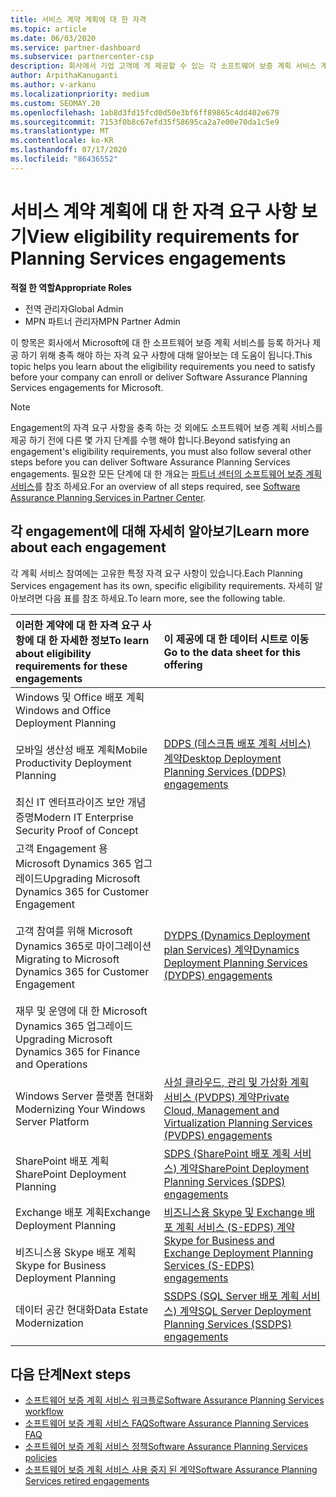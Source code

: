 ```yaml
---
title: 서비스 계약 계획에 대 한 자격
ms.topic: article
ms.date: 06/03/2020
ms.service: partner-dashboard
ms.subservice: partnercenter-csp
description: 회사에서 기업 고객에 게 제공할 수 있는 각 소프트웨어 보증 계획 서비스 계약에 대 한 자격 요구 사항에 대해 알아봅니다.
author: ArpithaKanuganti
ms.author: v-arkanu
ms.localizationpriority: medium
ms.custom: SEOMAY.20
ms.openlocfilehash: 1ab8d3fd15fcd0d50e3bf6ff89865c4dd402e679
ms.sourcegitcommit: 7153f0b8c67efd35f58695ca2a7e00e70da1c5e9
ms.translationtype: MT
ms.contentlocale: ko-KR
ms.lasthandoff: 07/17/2020
ms.locfileid: "86436552"
---
```

# <a name="view-eligibility-requirements-for-planning-services-engagements"></a><span data-ttu-id="2af0c-103">서비스 계약 계획에 대 한 자격 요구 사항 보기</span><span class="sxs-lookup"><span data-stu-id="2af0c-103">View eligibility requirements for Planning Services engagements</span></span>

<span data-ttu-id="2af0c-104">**적절 한 역할**</span><span class="sxs-lookup"><span data-stu-id="2af0c-104">**Appropriate Roles**</span></span>

- <span data-ttu-id="2af0c-105">전역 관리자</span><span class="sxs-lookup"><span data-stu-id="2af0c-105">Global Admin</span></span>
- <span data-ttu-id="2af0c-106">MPN 파트너 관리자</span><span class="sxs-lookup"><span data-stu-id="2af0c-106">MPN Partner Admin</span></span>

<span data-ttu-id="2af0c-107">이 항목은 회사에서 Microsoft에 대 한 소프트웨어 보증 계획 서비스를 등록 하거나 제공 하기 위해 충족 해야 하는 자격 요구 사항에 대해 알아보는 데 도움이 됩니다.</span><span class="sxs-lookup"><span data-stu-id="2af0c-107">This topic helps you learn about the eligibility requirements you need to satisfy before your company can enroll or deliver Software Assurance Planning Services engagements for Microsoft.</span></span>

>[!NOTE]
> <span data-ttu-id="2af0c-108">Engagement의 자격 요구 사항을 충족 하는 것 외에도 소프트웨어 보증 계획 서비스를 제공 하기 전에 다른 몇 가지 단계를 수행 해야 합니다.</span><span class="sxs-lookup"><span data-stu-id="2af0c-108">Beyond satisfying an engagement's eligibility requirements, you must also follow several other steps before you can deliver Software Assurance Planning Services engagements.</span></span> <span data-ttu-id="2af0c-109">필요한 모든 단계에 대 한 개요는 [파트너 센터의 소프트웨어 보증 계획 서비스](software-assurance-dps.md)를 참조 하세요.</span><span class="sxs-lookup"><span data-stu-id="2af0c-109">For an overview of all steps required, see [Software Assurance Planning Services in Partner Center](software-assurance-dps.md).</span></span>

## <a name="learn-more-about-each-engagement"></a><span data-ttu-id="2af0c-110">각 engagement에 대해 자세히 알아보기</span><span class="sxs-lookup"><span data-stu-id="2af0c-110">Learn more about each engagement</span></span>

<span data-ttu-id="2af0c-111">각 계획 서비스 참여에는 고유한 특정 자격 요구 사항이 있습니다.</span><span class="sxs-lookup"><span data-stu-id="2af0c-111">Each Planning Services engagement has its own, specific eligibility requirements.</span></span> <span data-ttu-id="2af0c-112">자세히 알아보려면 다음 표를 참조 하세요.</span><span class="sxs-lookup"><span data-stu-id="2af0c-112">To learn more, see the following table.</span></span>

|<span data-ttu-id="2af0c-113">**이러한 계약에 대 한 자격 요구 사항에 대 한 자세한 정보**</span><span class="sxs-lookup"><span data-stu-id="2af0c-113">**To learn about eligibility requirements for these engagements**</span></span>   |<span data-ttu-id="2af0c-114">**이 제공에 대 한 데이터 시트로 이동**</span><span class="sxs-lookup"><span data-stu-id="2af0c-114">**Go to the data sheet for this offering**</span></span>  |
|:------------------------------------|:------------------|
| <span data-ttu-id="2af0c-115">Windows 및 Office 배포 계획</span><span class="sxs-lookup"><span data-stu-id="2af0c-115">Windows and Office Deployment Planning</span></span><br/><br/> <span data-ttu-id="2af0c-116">모바일 생산성 배포 계획</span><span class="sxs-lookup"><span data-stu-id="2af0c-116">Mobile Productivity Deployment Planning</span></span><br/><br/> <span data-ttu-id="2af0c-117">최신 IT 엔터프라이즈 보안 개념 증명</span><span class="sxs-lookup"><span data-stu-id="2af0c-117">Modern IT Enterprise Security Proof of Concept</span></span> | [<span data-ttu-id="2af0c-118">DDPS (데스크톱 배포 계획 서비스) 계약</span><span class="sxs-lookup"><span data-stu-id="2af0c-118">Desktop Deployment Planning Services (DDPS) engagements</span></span>](https://go.microsoft.com/fwlink/?linkid=2116072) |
| <span data-ttu-id="2af0c-119">고객 Engagement 용 Microsoft Dynamics 365 업그레이드</span><span class="sxs-lookup"><span data-stu-id="2af0c-119">Upgrading Microsoft Dynamics 365 for Customer Engagement</span></span><br/><br/> <span data-ttu-id="2af0c-120">고객 참여를 위해 Microsoft Dynamics 365로 마이그레이션</span><span class="sxs-lookup"><span data-stu-id="2af0c-120">Migrating to Microsoft Dynamics 365 for Customer Engagement</span></span><br/><br/> <span data-ttu-id="2af0c-121">재무 및 운영에 대 한 Microsoft Dynamics 365 업그레이드</span><span class="sxs-lookup"><span data-stu-id="2af0c-121">Upgrading Microsoft Dynamics 365 for Finance and Operations</span></span>  | [<span data-ttu-id="2af0c-122">DYDPS (Dynamics Deployment plan Services) 계약</span><span class="sxs-lookup"><span data-stu-id="2af0c-122">Dynamics Deployment Planning Services (DYDPS) engagements</span></span>](https://go.microsoft.com/fwlink/?linkid=2116073)  |
| <span data-ttu-id="2af0c-123">Windows Server 플랫폼 현대화</span><span class="sxs-lookup"><span data-stu-id="2af0c-123">Modernizing Your Windows Server Platform</span></span> | [<span data-ttu-id="2af0c-124">사설 클라우드, 관리 및 가상화 계획 서비스 (PVDPS) 계약</span><span class="sxs-lookup"><span data-stu-id="2af0c-124">Private Cloud, Management and Virtualization Planning Services (PVDPS) engagements</span></span>](https://go.microsoft.com/fwlink/?linkid=2115982) |
| <span data-ttu-id="2af0c-125">SharePoint 배포 계획</span><span class="sxs-lookup"><span data-stu-id="2af0c-125">SharePoint Deployment Planning</span></span>   | [<span data-ttu-id="2af0c-126">SDPS (SharePoint 배포 계획 서비스) 계약</span><span class="sxs-lookup"><span data-stu-id="2af0c-126">SharePoint Deployment Planning Services (SDPS) engagements</span></span>](https://go.microsoft.com/fwlink/?linkid=2116074)  |
| <span data-ttu-id="2af0c-127">Exchange 배포 계획</span><span class="sxs-lookup"><span data-stu-id="2af0c-127">Exchange Deployment Planning</span></span><br/><br/> <span data-ttu-id="2af0c-128">비즈니스용 Skype 배포 계획</span><span class="sxs-lookup"><span data-stu-id="2af0c-128">Skype for Business Deployment Planning</span></span>  | [<span data-ttu-id="2af0c-129">비즈니스용 Skype 및 Exchange 배포 계획 서비스 (S-EDPS) 계약</span><span class="sxs-lookup"><span data-stu-id="2af0c-129">Skype for Business and Exchange Deployment Planning Services (S-EDPS) engagements</span></span>](https://go.microsoft.com/fwlink/?linkid=2116075)  |
| <span data-ttu-id="2af0c-130">데이터 공간 현대화</span><span class="sxs-lookup"><span data-stu-id="2af0c-130">Data Estate Modernization</span></span>  | [<span data-ttu-id="2af0c-131">SSDPS (SQL Server 배포 계획 서비스) 계약</span><span class="sxs-lookup"><span data-stu-id="2af0c-131">SQL Server Deployment Planning Services (SSDPS) engagements</span></span>](https://go.microsoft.com/fwlink/?linkid=2116076)  |

## <a name="next-steps"></a><span data-ttu-id="2af0c-132">다음 단계</span><span class="sxs-lookup"><span data-stu-id="2af0c-132">Next steps</span></span>

- [<span data-ttu-id="2af0c-133">소프트웨어 보증 계획 서비스 워크플로</span><span class="sxs-lookup"><span data-stu-id="2af0c-133">Software Assurance Planning Services workflow</span></span>](https://go.microsoft.com/fwlink/?linkid=2115983)
- [<span data-ttu-id="2af0c-134">소프트웨어 보증 계획 서비스 FAQ</span><span class="sxs-lookup"><span data-stu-id="2af0c-134">Software Assurance Planning Services FAQ</span></span>](https://go.microsoft.com/fwlink/?linkid=2116077)
- [<span data-ttu-id="2af0c-135">소프트웨어 보증 계획 서비스 정책</span><span class="sxs-lookup"><span data-stu-id="2af0c-135">Software Assurance Planning Services policies</span></span>](https://go.microsoft.com/fwlink/?linkid=2115984)
- [<span data-ttu-id="2af0c-136">소프트웨어 보증 계획 서비스 사용 중지 된 계약</span><span class="sxs-lookup"><span data-stu-id="2af0c-136">Software Assurance Planning Services retired engagements</span></span>](https://query.prod.cms.rt.microsoft.com/cms/api/am/binary/RE4sln9)
